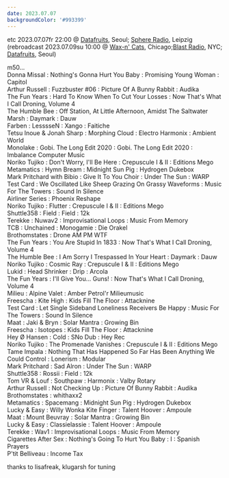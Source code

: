 ```yaml
---
date: 2023.07.07
backgroundColor: '#993399'
---
```


etc 2023.07.07fr 22:00 @ [Datafruits](http://www.datafruits.fm/), Seoul; [Sphere Radio](http://www.sphere-radio.net/), Leipzig  
(rebroadcast 2023.07.09su 10:00 @ [Wax-n' Cats](http://www.twitch.tv/waxncats), Chicago;[Blast Radio](https://blastradio.com/kimochisound), NYC; [Datafruits](http://www.datafruits.fm/), Seoul)  

m50...  
Donna Missal : Nothing's Gonna Hurt You Baby : Promising Young Woman : Capitol  
Arthur Russell : Fuzzbuster #06 : Picture Of A Bunny Rabbit : Audika  
The Fun Years : Hard To Know When To Cut Your Losses : Now That's What I Call Droning, Volume 4  
The Humble Bee : Off Station, At Little Afternoon, Amidst The Saltwater Marsh : Daymark : Dauw  
Farben : LesssseN : Xango : Faitiche  
Tetsu Inoue & Jonah Sharp : Morphing Cloud : Electro Harmonix : Ambient World  
Monolake : Gobi. The Long Edit 2020 : Gobi. The Long Edit 2020 : Imbalance Computer Music  
Noriko Tujiko : Don't Worry, I'll Be Here : Crepuscule I & II : Editions Mego  
Metamatics : Hymn Bream : Midnight Sun Pig : Hydrogen Dukebox  
Mark Pritchard with Bibio : Give It To You Choir : Under The Sun : WARP  
Test Card : We Oscillated Like Sheep Grazing On Grassy Waveforms : Music For The Towers : Sound In Silence  
Airliner Series : Phoenix Reshape  
Noriko Tujiko : Flutter : Crepuscule I & II : Editions Mego  
Shuttle358 : Field : Field : 12k  
Terekke : Nuwav2 : Improvisational Loops : Music From Memory  
TCB : Unchained : Monogamie : Die Orakel  
Brothomstates : Drone AM PM WTF  
The Fun Years : You Are Stupid In 1833 : Now That's What I Call Droning, Volume 4  
The Humble Bee : I Am Sorry I Trespassed In Your Heart : Daymark : Dauw  
Noriko Tujiko : Cosmic Ray : Crepuscule I & II : Editions Mego  
Lukid : Head Shrinker : Drip : Arcola  
The Fun Years : I'll Give You... Guns! : Now That's What I Call Droning, Volume 4  
Milieu : Alpine Valet : Amber Petrol'r Milieumusic  
Freescha : Kite High : Kids Fill The Floor : Attacknine  
Test Card : Let Single Sideband Loneliness Receivers Be Happy : Music For The Towers : Sound In Silence  
Maat : Jaki & Bryn : Solar Mantra : Growing Bin  
Freescha : Isotopes : Kids Fill The Floor : Attacknine  
Hey Ø Hansen : Cold : SNo Dub : Hey Rec  
Noriko Tujiko : The Promenade Vanishes : Crepuscule I & II : Editions Mego  
Tame Impala : Nothing That Has Happened So Far Has Been Anything We Could Control : Lonerism : Modular  
Mark Pritchard : Sad Alron : Under The Sun : WARP  
Shuttle358 : Rossii : Field : 12k  
Tom VR & Louf : Southpaw : Harmonix : Valby Rotary  
Arthur Russell : Not Checking Up : Picture Of Bunny Rabbit : Audika  
Brothomstates : whithaxx2  
Metamatics : Spacemang : Midnight Sun Pig : Hydrogen Dukebox  
Lucky & Easy : Willy Wonka Kite Finger : Talent Hoover : Ampoule  
Maat : Mount Beuvray : Solar Mantra : Growing Bin  
Lucky & Easy : Classielassie : Talent Hoover : Ampoule  
Terekke : Wav1 : Improvisational Loops : Music From Memory  
Cigarettes After Sex : Nothing's Going To Hurt You Baby : I : Spanish Prayers  
P'tit Belliveau : Income Tax  

thanks to lisafreak, klugarsh for tuning
